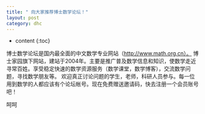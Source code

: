 ```yaml
---
title: " 向大家推荐博士数学论坛！"
layout: post
category: dhc
---
```


* content
{:toc}

 博士数学论坛是国内最全面的中文数学专业网站（http://www.math.org.cn）。
博士家园旗下网站，建站于2004年。主要是推广普及数学信息和知识，使数学走近寻常百姓。享受稳定快速的数学资源服务（数学课堂，数学博客），交流数学问题，寻找数学朋友等。 欢迎真正讨论问题的学生，老师，科研人员参与。每一位用到数学的人都应该有个论坛帐号。现在免费赠送邀请码，快去注册一个会员账号吧！

呵呵
